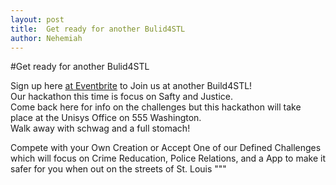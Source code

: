 ```yaml
---
layout: post
title:  Get ready for another Bulid4STL
author: Nehemiah
---
```

#Get ready for another Bulid4STL

 Sign up here [at Eventbrite](https://www.eventbrite.com/e/build-4-stl-tickets-27474971379?aff=erelexpmlt) to Join us at another Build4STL!  
 Our hackathon this time is focus on Safty and Justice.  
 Come back here for info on the challenges but this hackathon will take place at the Unisys Office on 555 Washington.  
 Walk away with schwag and a full stomach! 



Compete with your Own Creation or Accept One of our Defined Challenges 
which will focus on Crime Reducation, Police Relations, 
and a App to make it safer for you when out on the streets of St. Louis
"""
